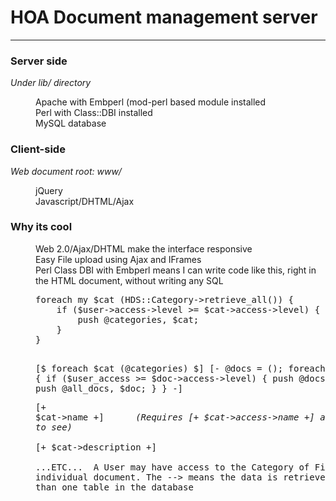 <h1>HOA Document management server</h1>

<hr/>

<h3>Server side</h3>
<i>Under lib/ directory</i>
<dl>
<dd>Apache with Embperl (mod-perl based module installed
<dd>Perl with Class::DBI installed
<dd>MySQL database
</dl>

<h3>Client-side</h3>
<i>Web document root: www/</i>
<dl>
<dd>jQuery
<dd>Javascript/DHTML/Ajax
</dl>


<h3>Why its cool</h3>
<dl>
<dd>Web 2.0/Ajax/DHTML make the interface responsive
<dd>Easy File upload using Ajax and IFrames
<dd>Perl Class DBI with Embperl means I can write code like this, right in the HTML document, without writing any SQL
<block><pre>
foreach my $cat (HDS::Category->retrieve_all()) {
	if ($user->access->level >= $cat->access->level) {
		push @categories, $cat;
	}
}

[$ foreach $cat (@categories) $]
	[- 
	@docs = ();
	foreach $doc ($cat->documents()) {
		if ($user_access >= $doc->access->level) {
			push @docs, $doc;
			push @all_docs, $doc;
		}
	}
	-]
	<div class="category_header">[+ $cat->name +] &nbsp;&nbsp;&nbsp;&nbsp;&nbsp;<i>(Requires [+ $cat->access->name +] access to see)</i></div>
	<div class="category_body">[+ $cat->description +]
	<table class="document_management" id="document_list_[+ $cat->id +]">
...ETC...
</pre>
A User may have access to the Category of Files, or individual document.
    The --&gt; means the data is retrieved from more than one table in the database
</dd>
</dl>
